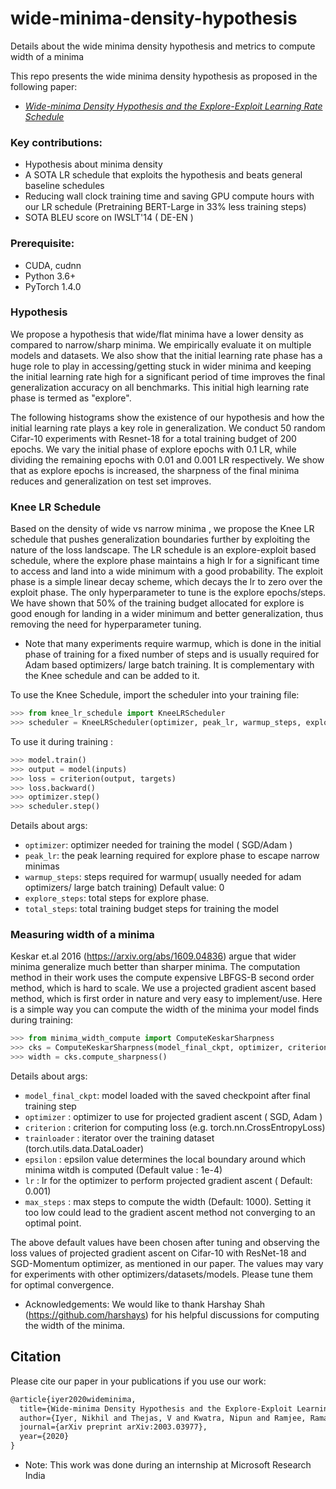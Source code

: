 # wide-minima-density-hypothesis
Details about the wide minima density hypothesis and metrics to compute width of a minima

This repo presents the wide minima density hypothesis as proposed in the following paper:
*   [*Wide-minima Density Hypothesis and the Explore-Exploit Learning Rate Schedule*](https://arxiv.org/abs/2003.03977)

### Key contributions:
*   Hypothesis about minima density
*   A SOTA LR schedule that exploits the hypothesis and beats general baseline schedules
*   Reducing wall clock training time and saving GPU compute hours with our LR schedule (Pretraining BERT-Large in 33%  less training steps)
*   SOTA BLEU score on IWSLT'14 ( DE-EN )


### Prerequisite: 
* CUDA, cudnn
* Python 3.6+
* PyTorch 1.4.0


### Hypothesis
We propose a hypothesis that wide/flat minima have a lower density as compared to narrow/sharp minima.  We empirically evaluate it on multiple models and datasets. We also show that the initial learning rate phase has a huge role to play in accessing/getting stuck in wider minima and keeping the initial learning rate high for a significant period of time improves the final generalization accuracy on all benchmarks. This initial high learning rate phase is termed as "explore".  

The following histograms show the existence of our hypothesis and how the initial learning rate plays a key role in generalization. We conduct 50 random Cifar-10 experiments with Resnet-18 for a total training budget of 200 epochs. We vary the initial phase of explore epochs with 0.1 LR, while dividing the remaining epochs with 0.01 and 0.001 LR respectively. We show that as explore epochs is increased, the sharpness of the final minima reduces and generalization on test set improves.


### Knee LR Schedule
Based on the density of wide vs narrow minima , we propose the Knee LR schedule that pushes generalization boundaries further by exploiting the nature of the loss landscape. The LR schedule is an explore-exploit based schedule, where the explore phase maintains a high lr for a significant time to access and land into a wide minimum with a good probability. The exploit phase is a simple linear decay scheme, which decays the lr to zero over the exploit phase. The only hyperparameter to tune is the explore epochs/steps. We have shown that 50% of the training budget allocated for explore is good enough for landing in a wider minimum and better generalization, thus removing the need for hyperparameter tuning.

*   Note that many experiments require warmup, which is done in the initial phase of training for a fixed number of steps and is usually required for Adam based optimizers/ large batch training. It is complementary with the Knee schedule and can be added to it. 

To use the Knee Schedule, import the scheduler into your training file:
```python
>>> from knee_lr_schedule import KneeLRScheduler
>>> scheduler = KneeLRScheduler(optimizer, peak_lr, warmup_steps, explore_steps, total_steps)
```
To use it during training :
```python
>>> model.train()
>>> output = model(inputs)
>>> loss = criterion(output, targets)
>>> loss.backward()
>>> optimizer.step()
>>> scheduler.step()
```

Details about args:
- `optimizer`: optimizer needed for training the model ( SGD/Adam )
- `peak_lr`: the peak learning required for explore phase to escape narrow minimas
- `warmup_steps`: steps required for warmup( usually needed for adam optimizers/ large batch training) Default value: 0
- `explore_steps`: total steps for explore phase.
- `total_steps`: total training budget steps for training the model


### Measuring width of a minima
Keskar et.al 2016 (https://arxiv.org/abs/1609.04836) argue that wider minima generalize much better than sharper minima. The computation method in their work uses the compute expensive LBFGS-B second order method, which is hard to scale. We use a projected gradient ascent based method, which is first order in nature and very easy to implement/use. Here is a simple way you can compute the width of the minima your model finds during training:

```python
>>> from minima_width_compute import ComputeKeskarSharpness
>>> cks = ComputeKeskarSharpness(model_final_ckpt, optimizer, criterion, trainloader, epsilon, lr, max_steps)
>>> width = cks.compute_sharpness()
```
Details about args:
- `model_final_ckpt`: model loaded with the saved checkpoint after final training step
- `optimizer` : optimizer to use for projected gradient ascent ( SGD, Adam )
- `criterion` : criterion for computing loss (e.g. torch.nn.CrossEntropyLoss)
- `trainloader` : iterator over the training dataset (torch.utils.data.DataLoader)
- `epsilon` : epsilon value determines the local boundary around which minima witdh is computed (Default value : 1e-4)
- `lr` : lr for the optimizer to perform projected gradient ascent ( Default: 0.001)
- `max_steps` : max steps to compute the width (Default: 1000). Setting it too low could lead to the gradient ascent method not converging to an optimal point. 

The above default values have been chosen after tuning and observing the loss values of projected gradient ascent on Cifar-10 with ResNet-18 and SGD-Momentum optimizer, as mentioned in our paper. The values may vary for experiments with other optimizers/datasets/models. Please tune them for optimal convergence. 

*   Acknowledgements: We would like to thank Harshay Shah (https://github.com/harshays) for his helpful discussions for computing the width of the minima.

## Citation 
Please cite our paper in your publications if you use our work:

```latex
@article{iyer2020wideminima,
  title={Wide-minima Density Hypothesis and the Explore-Exploit Learning Rate Schedule},
  author={Iyer, Nikhil and Thejas, V and Kwatra, Nipun and Ramjee, Ramachandran and Sivathanu, Muthian},
  journal={arXiv preprint arXiv:2003.03977},
  year={2020}
}
```

*   Note: This work was done during an internship at Microsoft Research India